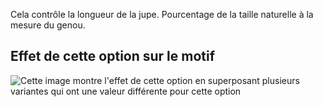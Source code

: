 Cela contrôle la longueur de la jupe. Pourcentage de la taille naturelle à la mesure du genou.

## Effet de cette option sur le motif

![Cette image montre l'effet de cette option en superposant plusieurs variantes qui ont une valeur différente pour cette option](penelope\_lengthbonus\_sample.svg "Effet de cette option sur le motif")
